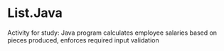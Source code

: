 # List.Java
Activity for study: Java program calculates employee salaries based on pieces produced, enforces required input validation
